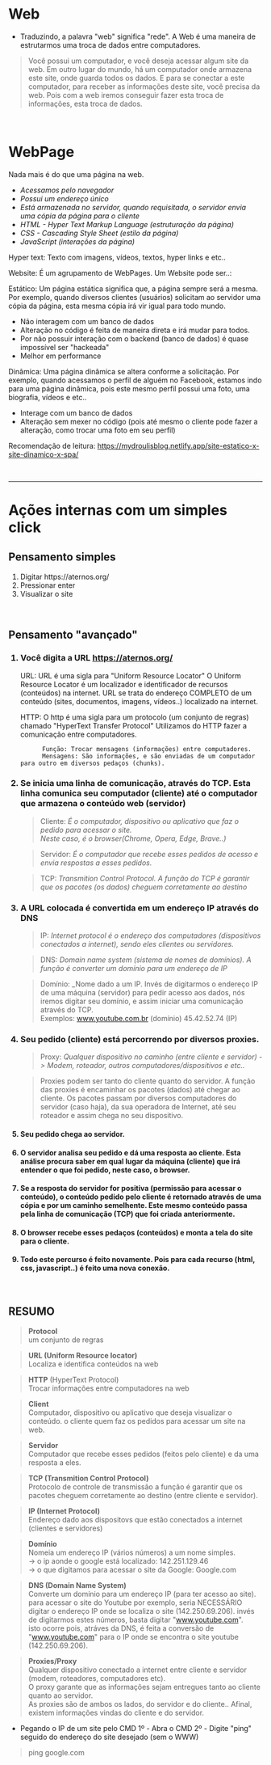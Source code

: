 # Web 
- Traduzindo, a palavra "web" significa "rede". A Web é uma maneira de estrutarmos uma troca de dados entre computadores.

>Você possui um computador, e você deseja acessar algum site da web. Em outro lugar do mundo, há um computador onde armazena este site, onde guarda todos os dados. E para se conectar a este computador, para receber as informações deste site, você precisa da web. Pois com a web iremos conseguir fazer esta troca de informações, esta troca de dados. 

</br>

# WebPage
Nada mais é do que uma página na web.
- _Acessamos pelo navegador_
- _Possui um endereço único_
- _Está armazenada no servidor, quando requisitada, o servidor envia uma cópia da página para o cliente_
- _HTML - Hyper Text Markup Language (estruturação da página)_
- _CSS - Cascading Style Sheet (estilo da página)_
- _JavaScript (interações da página)_

Hyper text: 
Texto com imagens, vídeos, textos, hyper links e etc.. 

Website:
É um agrupamento de WebPages. 
Um Website pode ser..:

Estático:
Um página estática significa que, a página sempre será a mesma.
Por exemplo, quando diversos clientes (usuários) solicitam ao servidor uma cópia da página, esta mesma cópia irá vir 
igual para todo mundo.
- Não interagem com um banco de dados
- Alteração no código é feita de maneira direta e irá mudar para todos. 
- Por não possuir interação com o backend (banco de dados) é quase impossível ser "hackeada"
- Melhor em performance

Dinâmica:
Uma página dinâmica se altera conforme a solicitação.
Por exemplo, quando acessamos o perfil de alguém no Facebook, estamos indo para uma página dinâmica, pois este mesmo 
perfil possui uma foto, uma biografia, vídeos e etc..
- Interage com um banco de dados 
- Alteração sem mexer no código (pois até mesmo o cliente pode fazer a alteração, como trocar uma foto em seu perfil)

Recomendação de leitura: https://mydroulisblog.netlify.app/site-estatico-x-site-dinamico-x-spa/

</br>

_______________________________________________________________________________________________________________

# Ações internas com um simples click

## Pensamento simples
<ol>
<li> Digitar https://aternos.org/ </li>  
<li> Pressionar enter  </li>  
<li> Visualizar o site </li>  
</ol>

</br>


## Pensamento "avançado"
<ol>

### <li> Você digita a URL https://aternos.org/ </li>
   
 URL:  URL é uma sigla para "Uniform Resource Locator"
       O Uniform Resource Locator é um localizador e identificador de recursos (conteúdos) na internet.
       URL se trata do endereço COMPLETO de um conteúdo (sites, documentos, imagens, vídeos..) localizado na internet.  
     
 
 HTTP:  O http é uma sigla para um protocolo (um conjunto de regras) chamado "HyperText Transfer Protocol"
        Utilizamos do HTTP fazer a comunicação entre computadores. 
	  
          Função: Trocar mensagens (informações) entre computadores. 
          Mensagens: São informações, e são enviadas de um computador para outro em diversos pedaços (chunks).   

### <li>Se inicia uma linha de comunicação, através do TCP. Esta linha comunica seu computador (cliente) até o computador que armazena o conteúdo web (servidor) </li>

>Cliente: _É o computador, dispositivo ou aplicativo que faz o pedido para acessar o site. </br> Neste caso, é o browser(Chrome, Opera, Edge, Brave..)_

>Servidor: _É o computador que recebe esses pedidos de acesso e envia respostas a esses pedidos._

>TCP: _Transmition Control Protocol. A função do TCP é garantir que os pacotes (os dados) cheguem corretamente ao destino_  
 
### <li> A URL colocada é convertida em um endereço IP através do DNS</li>

>IP: _Internet protocol é o endereço dos computadores (dispositivos conectados a internet), sendo eles clientes ou servidores._
   
>DNS: _Domain name system (sistema de nomes de domínios). A função é converter um domínio para um endereço de IP_

>Domínio: _Nome dado a um IP. Invés de digitarmos o endereço IP de uma máquina (servidor) para pedir acesso aos dados, nós iremos digitar seu domínio, e assim iniciar uma comunicação através do TCP. <br> Exemplos: www.youtube.com.br (domínio) 45.42.52.74 (IP)  

### <li>Seu pedido (cliente) está percorrendo por diversos proxies. </li>

> Proxy: _Qualquer dispositivo no caminho (entre cliente e servidor) -> Modem, roteador, outros computadores/dispositivos e etc.._

>Proxies podem ser tanto do cliente quanto do servidor. A função das proxies é encaminhar os pacotes (dados) até chegar ao cliente.  Os pacotes passam por diversos computadores do servidor (caso haja), da sua operadora de Internet, até seu roteador e assim chega no seu dispositivo. 	 
 
#### <li>Seu pedido chega ao servidor.</li>

#### <li>O servidor analisa seu pedido e dá uma resposta ao cliente. Esta análise procura saber em qual lugar da máquina (cliente) que irá entender o que foi pedido, neste caso, o browser.</li>

#### <li>Se a resposta do servidor for positiva (permissão para acessar o conteúdo), o conteúdo pedido pelo cliente é retornado através de uma cópia e por um caminho semelhente. Este mesmo conteúdo passa pela linha de comunicação (TCP) que foi criada anteriormente.</li>

#### <li>O browser recebe esses pedaços (conteúdos) e monta a tela do site para o cliente. </li>

#### <li>Todo este percurso é feito novamente. Pois para cada recurso (html, css, javascript..) é feito uma nova conexão.</li>
</ol>

</br>

## RESUMO 

>__Protocol__ </br> um conjunto de regras 

>__URL (Uniform Resource locator)__ </br> Localiza e identifica conteúdos na web

>__HTTP__ (HyperText Protocol) </br> Trocar informações entre computadores na web

>__Client__ </br> Computador, dispositivo ou aplicativo que deseja visualizar o conteúdo. o cliente quem faz os pedidos para acessar um site na web.

>__Servidor__ </br> Computador que recebe esses pedidos (feitos pelo cliente) e da uma resposta a eles. 

>__TCP (Transmition Control Protocol)__ </br> Protocolo de controle de transmissão  a função é garantir que os pacotes cheguem corretamente ao destino (entre cliente e servidor). 

>__IP (Internet Protocol)__ </br> Endereço dado aos dispositovs que estão conectados a internet (clientes e servidores)

>__Domínio__ </br> Nomeia um endereço IP (vários números) a um nome simples. </br>-> o ip aonde o google está localizado: 142.251.129.46 </br> -> o que digitamos para acessar o site da Google: Google.com 

>__DNS (Domain Name System)__ </br> Converte um domínio para um endereço IP (para ter acesso ao site). </br> para acessar o site do Youtube por exemplo, seria NECESSÁRIO digitar o endereço IP onde se localiza o site (142.250.69.206). invés de digitarmos estes números, basta digitar "www.youtube.com". </br> isto ocorre pois, atráves da DNS, é feita a conversão de "www.youtube.com" para o IP onde se encontra o site youtube (142.250.69.206).

>__Proxies/Proxy__ </br> Qualquer dispositivo conectado a internet entre cliente e servidor (modem, roteadores, computadores etc). </br> O proxy garante que as informações sejam entregues tanto ao cliente quanto ao servidor. </br> As proxies são de ambos os lados, do servidor e do cliente.. Afinal, existem informações vindas do cliente e do servidor. 



* Pegando o IP de um site pelo CMD 
1º - Abra o CMD 
2º - Digite "ping" seguido do endereço do site desejado (sem o WWW)
> ping google.com 
